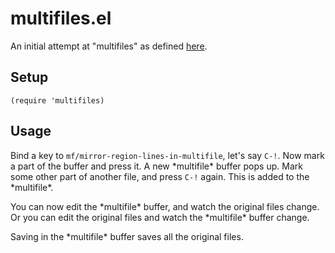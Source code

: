 # multifiles.el

An initial attempt at "multifiles" as defined
[here](http://www.reddit.com/r/emacs/comments/10gc9u/can_i_have_multiple_parts_of_buffers_in_one_super/).

## Setup

    (require 'multifiles)

## Usage

Bind a key to `mf/mirror-region-lines-in-multifile`, let's say `C-!`. Now
mark a part of the buffer and press it. A new \*multifile\* buffer pops
up. Mark some other part of another file, and press `C-!` again. This
is added to the \*multifile\*.

You can now edit the \*multifile\* buffer, and watch the original files change.
Or you can edit the original files and watch the \*multifile\* buffer change.

Saving in the \*multifile\* buffer saves all the original files.
